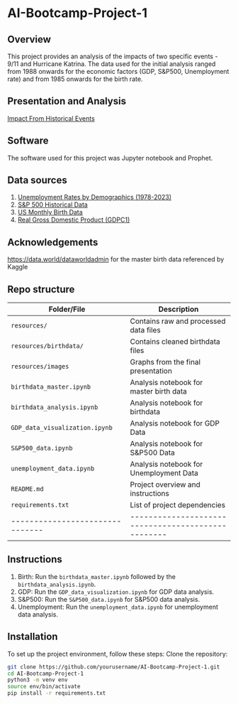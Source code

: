 # AI-Bootcamp-Project-1

## Overview
This project provides an analysis of the impacts of two specific events - 9/11 and Hurricane Katrina. The data used for the initial analysis ranged from 1988 onwards for the economic factors (GDP, S&P500, Unemployment rate) and from 1985 onwards for the birth rate. 

## Presentation and Analysis
[Impact From Historical Events](https://docs.google.com/presentation/d/1RCwIj5_W1t8Pa3ttIhyiiKm39B8s67LiHH4BDuJ4hRE/edit?usp=sharing)

## Software
The software used for this project was Jupyter notebook and Prophet.

## Data sources
1. [Unemployment Rates by Demographics (1978-2023)](https://www.kaggle.com/datasets/asaniczka/unemployment-rates-by-demographics-1978-2023)
2. [S&P 500 Historical Data](https://www.kaggle.com/datasets/henryhan117/sp-500-historical-data)
3. [US Monthly Birth Data](https://www.kaggle.com/datasets/thedevastator/us-monthly-birth-data)
4. [Real Gross Domestic Product (GDPC1)](https://fred.stlouisfed.org/series/GDPC1)

## Acknowledgements
https://data.world/dataworldadmin for the master birth data referenced by Kaggle


## Repo structure
| Folder/File                   | Description                                      |
|-------------------------------|--------------------------------------------------|
| `resources/`                  | Contains raw and processed data files            |
| `resources/birthdata/`        | Contains cleaned birthdata files                 |
| `resources/images`            | Graphs from the final presentation               |
| `birthdata_master.ipynb`      | Analysis notebook for master birth data          |
| `birthdata_analysis.ipynb`    | Analysis notebook for birthdata                  |
| `GDP_data_visualization.ipynb`| Analysis notebook for GDP Data                   |
| `S&P500_data.ipynb`           | Analysis notebook for S&P500 Data                |
| `unemployment_data.ipynb`     | Analysis notebook for Unemployment Data          |
| `README.md`                   | Project overview and instructions                |
| `requirements.txt`            | List of project dependencies                     |
|-------------------------------|--------------------------------------------------|


## Instructions
1. Birth: Run the `birthdata_master.ipynb` followed by the `birthdata_analysis.ipynb`.
2. GDP: Run the `GDP_data_visualization.ipynb` for GDP data analysis.
3. S&P500: Run the `S&P500_data.ipynb` for S&P500 data analysis.
4. Unemployment: Run the `unemployment_data.ipynb` for unemployment data analysis.

## Installation
To set up the project environment, follow these steps:
Clone the repository:
   ```bash
   git clone https://github.com/yourusername/AI-Bootcamp-Project-1.git
   cd AI-Bootcamp-Project-1
   python3 -m venv env
   source env/bin/activate
   pip install -r requirements.txt
